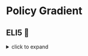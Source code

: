 # Policy Gradient



## ELI5 🧒
<details>
  <summary>click to expand</summary>
  
  ## Simple Understanding
  Welcome aboard, matey! Imagine yourself as the captain of a pirate ship once more, navigating the treacherous waters in search of buried treasure. In your quest for riches, you rely on a special strategy known as **policy gradient** to guide your crew towards success. But what exactly is this policy gradient, and how does it help you become the most feared pirate on the high seas? Let's set sail and find out!

  ## Setting Sail with Policy Gradient

  1. **The Pirate's Code**: In the world of reinforcement learning, policies are like the sacred rules of the pirate's code, dictating the actions your crew should take in different situations. The policy gradient helps you optimize these rules to maximize your plunder while minimizing the risk to your crew.

  2. **Finding the Treasure**: Your goal as captain is to adjust your ship's course (policy) to steer towards the biggest treasures without running aground or attracting unwanted attention. The policy gradient acts as your compass, guiding you towards the most rewarding actions with the promise of bountiful loot.

  3. **Learning from the Loot**: Just as you learn from each successful raid or narrow escape, the policy gradient learns from the outcomes of your actions. It rewards actions that lead to more treasure and punishes those that result in disaster, allowing you to refine your strategies over time.

  ## The Power of Policy Gradient

  1. **Direct Optimization**: Unlike other methods that rely on value functions to estimate the goodness of actions, the policy gradient directly optimizes the policy itself. This means you're always sailing towards the most profitable actions without getting lost in the complexities of estimating values.

  2. **Efficiency and Flexibility**: The policy gradient allows for efficient learning in complex environments with large action spaces. It adapts to changes in the environment and can handle stochastic (random) outcomes, making it a versatile tool for navigating the unpredictable seas.

  ## Test time 📄🖋
  
  Now, let's see if you got the concept right! Here are few easy multiple choice questions, pick the right answer:
  
  1. What is the role of the policy gradient in reinforcement learning?
   - [ ] A. Estimating the value of actions.
   - [ ] B. Directly optimizing the policy to maximize rewards.
   - [ ] C. Charting the course of the pirate ship.

  <details>
    <summary>Click to reveal the correct answer and explanation</summary>

     > **Correct Answer:** B. Directly optimizing the policy to maximize rewards.
     > 
     > **Explanation:** The policy gradient directly optimizes the policy, guiding the pirate captain towards actions that lead to the most treasure and rewards.
  </details>
  
  2. How does the policy gradient differ from other methods?
   - [ ] A. It relies on estimating the value of actions.
   - [ ] B. It directly optimizes the policy without estimating values.
   - [ ] C. It focuses on predicting the outcomes of actions.

  <details>
    <summary>Click to reveal the correct answer and explanation</summary>

     > **Correct Answer:** B. It directly optimizes the policy without estimating values.
     > 
     > **Explanation:** Unlike other methods that estimate action values, the policy gradient directly adjusts the policy itself, making it more efficient and adaptable to different environments.
  </details>
  
  3. How does the policy gradient help the pirate captain navigate the seas?
   - [ ] A. By estimating the value of treasure.
   - [ ] B. By directly optimizing the pirate's code of conduct.
   - [ ] C. By providing a compass to guide towards the most rewarding actions.

  <details>
    <summary>Click to reveal the correct answer and explanation</summary>

     > **Correct Answer:** C. By providing a compass to guide towards the most rewarding actions.
     > 
     > **Explanation:** The policy gradient acts as a compass for the pirate captain, steering towards actions that lead to the greatest rewards and treasures.
  </details>



The questions are quite simple and beginner friendly. Unfortunately if you miss even one, I recommend you to focus and go through the concept again. 
